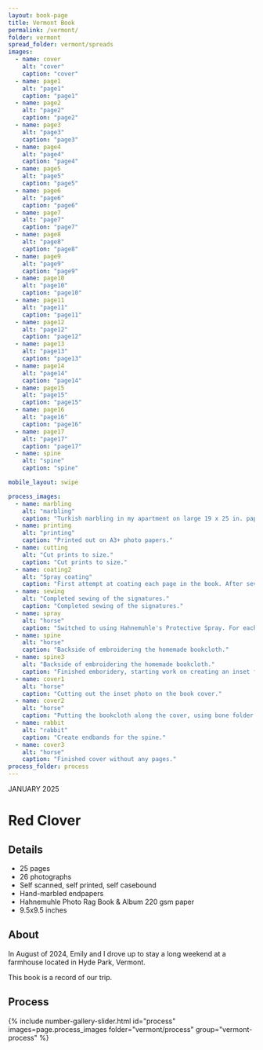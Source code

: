 ```yaml
---
layout: book-page
title: Vermont Book
permalink: /vermont/
folder: vermont
spread_folder: vermont/spreads
images:
  - name: cover
    alt: "cover"
    caption: "cover"
  - name: page1
    alt: "page1"
    caption: "page1"
  - name: page2
    alt: "page2"
    caption: "page2"
  - name: page3
    alt: "page3"
    caption: "page3"
  - name: page4
    alt: "page4"
    caption: "page4"
  - name: page5
    alt: "page5"
    caption: "page5"
  - name: page6
    alt: "page6"
    caption: "page6"
  - name: page7
    alt: "page7"
    caption: "page7"
  - name: page8
    alt: "page8"
    caption: "page8"
  - name: page9
    alt: "page9"
    caption: "page9"
  - name: page10
    alt: "page10"
    caption: "page10"
  - name: page11
    alt: "page11"
    caption: "page11"
  - name: page12
    alt: "page12"
    caption: "page12"
  - name: page13
    alt: "page13"
    caption: "page13"
  - name: page14
    alt: "page14"
    caption: "page14"
  - name: page15
    alt: "page15"
    caption: "page15"
  - name: page16
    alt: "page16"
    caption: "page16"
  - name: page17
    alt: "page17"
    caption: "page17"
  - name: spine
    alt: "spine"
    caption: "spine"

mobile_layout: swipe

process_images:
  - name: marbling
    alt: "marbling"
    caption: "Turkish marbling in my apartment on large 19 x 25 in. paper."
  - name: printing
    alt: "printing"
    caption: "Printed out on A3+ photo papers."
  - name: cutting
    alt: "Cut prints to size."
    caption: "Cut prints to size."
  - name: coating2
    alt: "Spray coating"
    caption: "First attempt at coating each page in the book. After several arduous attempts realized the coating was far too thick and was meant for canvas... not paper. (All the pages just stuck together when bound.)"
  - name: sewing
    alt: "Completed sewing of the signatures."
    caption: "Completed sewing of the signatures."
  - name: spray
    alt: "horse"
    caption: "Switched to using Hahnemuhle's Protective Spray. For each print, perfect light coating."
  - name: spine
    alt: "horse"
    caption: "Backside of embroidering the homemade bookcloth."
  - name: spine3
    alt: "Backside of embroidering the homemade bookcloth."
    caption: "Finished emboridery, starting work on creating an inset for the extra fabric."
  - name: cover1
    alt: "horse"
    caption: "Cutting out the inset photo on the book cover."
  - name: cover2
    alt: "horse"
    caption: "Putting the bookcloth along the cover, using bone folder to define creases. Using a red clover pattern cotton fabric."
  - name: rabbit
    alt: "rabbit"
    caption: "Create endbands for the spine."
  - name: cover3
    alt: "horse"
    caption: "Finished cover without any pages."
process_folder: process
---
```


<div class="book-article">
<p class="label-caption">JANUARY 2025</p>
<h1>Red Clover</h1>
<h2>Details</h2>
<ul>
<li>25 pages</li>
<li>26 photographs</li>
<li>Self scanned, self printed, self casebound</li>
<li>Hand-marbled endpapers</li>
<li>Hahnemuhle Photo Rag Book & Album 220 gsm paper</li>
<li>9.5x9.5 inches</li>
</ul>
<h2>About</h2>
<p>In August of 2024, Emily and I drove up to stay a long weekend at a farmhouse located in Hyde Park, Vermont. </p>
<p>This book is a record of our trip.</p>
<h2>Process</h2>

<div class="mobile-centered-slider">
{% include number-gallery-slider.html
  id="process"
  images=page.process_images
  folder="vermont/process"
  group="vermont-process"
%}
</div>

</div>